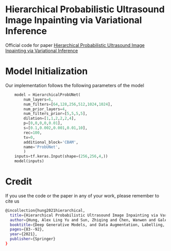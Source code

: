 # Hierarchical Probabilistic Ultrasound Image Inpainting via Variational Inference

Official code for paper [Hierarchical Probabilistic Ultrasound Image Inpainting via Variational Inference](https://link.springer.com/content/pdf/10.1007%2F978-3-030-88210-5_7.pdf)

# Model Initialization
Our implementation follows the following parameters of the model
```python
	model = HierarchicalProbUNet(
        num_layers=6,
        num_filters=[64,128,256,512,1024,1024],
        num_prior_layers=4,
        num_filters_prior=[5,5,5,5],
        dilation=[1,1,2,2,2,4],
        p=[0,0,0,0,0.01],
        s=[0.1,0.002,0.001,0.01,10],
        rec=100,
        tv=0,
        additional_block='CBAM',
        name='ProbUNet',
    	)
	inputs=tf.keras.Input(shape=(256,256,4,))
	model(inputs)
```


# Credit 
If you use the code or the paper in any of your work, please remember to cite us
```bash
@incollection{hung2021hierarchical,
  title={Hierarchical Probabilistic Ultrasound Image Inpainting via Variational Inference},
  author={Hung, Alex Ling Yu and Sun, Zhiqing and Chen, Wanwen and Galeotti, John},
  booktitle={Deep Generative Models, and Data Augmentation, Labelling, and Imperfections},
  pages={83--92},
  year={2021},
  publisher={Springer}
}
```